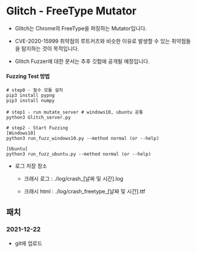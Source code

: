# Glitch - FreeType Mutator

- Glitch는 Chrome의 FreeType을 퍼징하는 Mutator입니다.

- CVE-2020-15999 취약점의 루트커즈와 비슷한 이유로 발생할 수 있는 취약점들을 탐지하는 것이 목적입니다.

- Glitch Fuzzer에 대한 문서는 추후 깃헙에 공개될 예정입니다.

#### Fuzzing Test 방법

  ```
  # step0 - 필수 모듈 설치
  pip3 install pypng
  pip3 install numpy
  
  # step1 - run mutate_server # windows10, ubuntu 공통
  python3 Glitch_server.py
  
  # step2 - Start Fuzzing
  [Windows10]
  python3 run_fuzz_windows10.py --method normal (or --help)
  
  [Ubuntu]
  python3 run_fuzz_ubuntu.py --method normal (or --help)
  ```

- 로그 저장 장소
  - 크래시 로그 : ./log/crash_[날짜 및 시간].log

  - 크래시 html : ./log/crash_freetype_[날짜 및 시간].ttf

## 패치

### 2021-12-22

- git에 업로드

